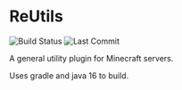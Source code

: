 # ReUtils

![Build Status](https://img.shields.io/circleci/build/github/Reboot-Codes/ReUtils/main) ![Last Commit](https://img.shields.io/github/last-commit/Reboot-Codes/ReUtils)

A general utility plugin for Minecraft servers.

Uses gradle and java 16 to build.
